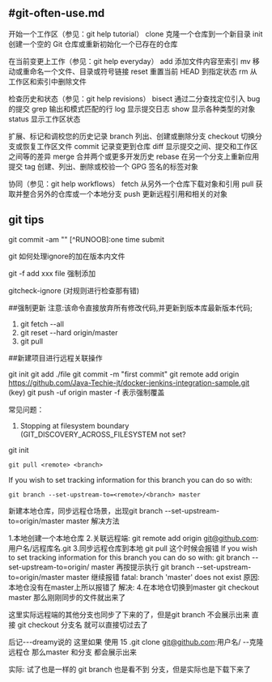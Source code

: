 #git-often-use.md
---
开始一个工作区（参见：git help tutorial）
  clone      克隆一个仓库到一个新目录
  init      创建一个空的 Git 仓库或重新初始化一个已存在的仓库

在当前变更上工作（参见：git help everyday）
  add        添加文件内容至索引
  mv        移动或重命名一个文件、目录或符号链接
  reset      重置当前 HEAD 到指定状态
  rm        从工作区和索引中删除文件

检查历史和状态（参见：git help revisions）
  bisect    通过二分查找定位引入 bug 的提交
  grep      输出和模式匹配的行
  log        显示提交日志
  show      显示各种类型的对象
  status    显示工作区状态

扩展、标记和调校您的历史记录
  branch    列出、创建或删除分支
  checkout  切换分支或恢复工作区文件
  commit    记录变更到仓库
  diff      显示提交之间、提交和工作区之间等的差异
  merge      合并两个或更多开发历史
  rebase    在另一个分支上重新应用提交
  tag        创建、列出、删除或校验一个 GPG 签名的标签对象

协同（参见：git help workflows）
  fetch      从另外一个仓库下载对象和引用
  pull      获取并整合另外的仓库或一个本地分支
  push      更新远程引用和相关的对象


## git tips 

  git commit -am "" [^RUNOOB]:one time submit

  git 如何处理ignore的加在版本内文件

  git -f add xxx file 强制添加

  gitcheck-ignore (对规则进行检查那有错)

##强制更新
注意:该命令直接放弃所有修改代码,并更新到版本库最新版本代码;

1. git fetch --all
2. git reset --hard origin/master
3. git pull


##新建项目进行远程关联操作

git init
git add ./file
git commit -m "first commit"
git remote add origin https://github.com/Java-Techie-jt/docker-jenkins-integration-sample.git (key)
git push -uf origin master   -f 表示强制覆盖


常见问题：

1. Stopping at filesystem boundary (GIT_DISCOVERY_ACROSS_FILESYSTEM not set?

git init

    git pull <remote> <branch>

If you wish to set tracking information for this branch you can do so with:

    git branch --set-upstream-to=<remote>/<branch> master


 新建本地仓库，同步远程仓场景，出现git branch --set-upstream-to=origin/master master 解决方法

1.本地创建一个本地仓库 
2.关联远程端:
git remote add origin git@github.com:用户名/远程库名.git
3.同步远程仓库到本地
git pull
这个时候会报错
If you wish to set tracking information for this branch you can do so with:
git branch --set-upstream-to=origin/<branch> master
再按提示执行
git branch --set-upstream-to=origin/master master
继续报错
fatal: branch 'master' does not exist
原因:
本地仓没有在master上所以报错了
解决:
4.在本地仓切换到master
git checkout master
那么刚刚同步的文件就出来了

这里实际远程端的其他分支也同步了下来的了，但是git branch 不会展示出来
直接 git checkout 分支名 就可以直接切过去了

后记---dreamy说的
这里如果 使用 15 .git clone git@github.com:用户名/ --克隆远程仓 那么master 和分支 都会展示出来

实际: 试了也是一样的 git branch 也是看不到 分支，但是实际也是下载下来了
